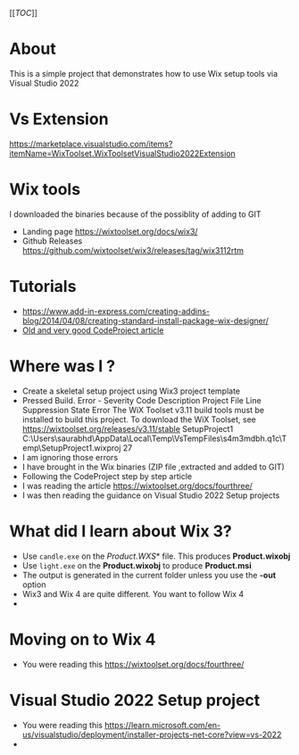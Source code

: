 [[_TOC_]]

# About
This is a simple project that demonstrates how to use Wix setup tools via Visual Studio 2022

# Vs Extension
https://marketplace.visualstudio.com/items?itemName=WixToolset.WixToolsetVisualStudio2022Extension

# Wix tools
I downloaded the binaries because of the possiblity of adding to GIT
- Landing page https://wixtoolset.org/docs/wix3/
- Github Releases https://github.com/wixtoolset/wix3/releases/tag/wix3112rtm

# Tutorials
- https://www.add-in-express.com/creating-addins-blog/2014/04/08/creating-standard-install-package-wix-designer/
- [Old and very good CodeProject article](https://www.codeproject.com/Tips/105638/A-quick-introduction-Create-an-MSI-installer-with)

# Where was I ?
- Create a skeletal setup project using Wix3 project template
- Pressed Build. Error - Severity	Code	Description	Project	File	Line	Suppression State
Error		The WiX Toolset v3.11 build tools must be installed to build this project. To download the WiX Toolset, see https://wixtoolset.org/releases/v3.11/stable	SetupProject1	C:\Users\saurabhd\AppData\Local\Temp\VsTempFiles\s4m3mdbh.q1c\Temp\SetupProject1.wixproj	27	
- I am ignoring those errors
- I have brought in the Wix binaries (ZIP file ,extracted and added to GIT)
- Following the CodeProject step by step article
- I was reading the article https://wixtoolset.org/docs/fourthree/
- I was then reading the guidance on Visual Studio 2022 Setup projects

# What did I learn about Wix 3?
- Use `candle.exe` on the *Product.WXS** file. This produces **Product.wixobj**
- Use `light.exe` on the **Product.wixobj** to produce **Product.msi**
- The output is generated in the current folder unless you use the **-out** option
- Wix3 and Wix 4 are quite different. You want to follow Wix 4
- 

# Moving on to Wix 4
- You were reading this https://wixtoolset.org/docs/fourthree/

# Visual Studio 2022 Setup project
- You were reading this https://learn.microsoft.com/en-us/visualstudio/deployment/installer-projects-net-core?view=vs-2022
- 